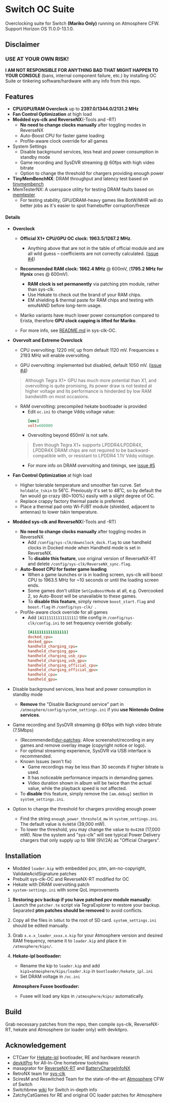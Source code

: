 # Switch OC Suite

Overclocking suite for Switch **(Mariko Only)** running on Atmosphere CFW. Support Horizon OS 11.0.0-13.1.0.



## Disclaimer

### USE AT YOUR OWN RISK!

**I AM NOT RESPONSIBLE FOR ANYTHING BAD THAT MIGHT HAPPEN TO YOUR CONSOLE** (bans, internal component failure, etc.) by installing OC Suite or tinkering software/hardware with any info from this repo.



## Features

- **CPU/GPU/RAM Overclock** up to **2397.0/1344.0/2131.2 MHz**
- **Fan Control Optimization** at high load
- **Modded sys-clk and ReverseNX**(-Tools and -RT)
  - **No need to change clocks manually** after toggling modes in ReverseNX
  - Auto-Boost CPU for faster game loading
  - Profile-aware clock override for all games
- System Settings
  - Disable background services, less heat and power consumption in standby mode
  - Game recording and SysDVR streaming @ 60fps with high video bitrate
  - Option to change the threshold for chargers providing enough power
- **TinyMemBenchNX**: DRAM throughput and latency test based on [tinymembench](https://github.com/ssvb/tinymembench)
- MemTesterNX: A userspace utility for testing DRAM faults based on [memtester](https://pyropus.ca/software/memtester/)
  - For testing stability, GPU/DRAM-heavy games like BotW/MHR will do better jobs as it's easier to spot framebuffer corruption/freeze

#### Details

- **Overclock**

  - **Official X1+ CPU/GPU OC clock: 1963.5/1267.2 MHz**.
    - Anything above that are not in the table of official module and are all wild guess – coefficients are not correctly calculated. ([issue #4](https://github.com/KazushiMe/Switch-OC-Suite/issues/4))

  - **Recommended RAM clock: 1862.4 MHz** @ 600mV, (**1795.2 MHz for Hynix** ones @ 600mV).
    - **RAM clock is set permanently** via patching ptm module, rather than sys-clk.
    - Use Hekate to check out the brand of your RAM chips.
    - EM shielding & thermal paste for RAM chips and testing with emuNAND before long-term usage.

  - Mariko variants have much lower power consumption compared to Erista, therefore **GPU clock capping is lifted for Mariko**.

  - For more info, see [README.md](https://github.com/KazushiMe/Switch-OC-Suite/tree/master/Source/sys-clk-OC) in sys-clk-OC.

- **Overvolt and Extreme Overclock**

  - CPU overvolting: 1220 mV, up from default 1120 mV. Frequencies ≥ 2193 MHz will enable overvolting.

  - GPU overvolting: implemented but disabled, default 1050 mV. ([issue #4](https://github.com/KazushiMe/Switch-OC-Suite/issues/4))
  > Although Tegra X1+ GPU has much more potential than X1, and overvolting is quite promising, its power draw is not tested at higher voltage and its performance is hinderded by low RAM bandwidth on most occasions.

  - RAM overvolting: precompiled hekate bootloader is provided
    - Edit `oc.ini` to change Vddq voltage value:
      ```ini
      [emc]
      volt=600000
      ```
    - Overvolting beyond 650mV is not safe.
    > Even though Tegra X1+ supports LPDDR4/LPDDR4X, LPDDR4X DRAM chips are not required to be backward-compatible with, or resistant to LPDDR4 1.1V Vddq voltage.
    - For more info on DRAM overvolting and timings, see [issue #5](https://github.com/KazushiMe/Switch-OC-Suite/issues/5)

- **Fan Control Optimization** at high load
  - Higher tolerable temperature and smoother fan curve. Set `holdable_tskin` to 56˚C. Previously it's set to 48˚C, so by default the fan would go crazy (80~100%) easily with a slight degree of OC.
  - Replace crappy factory thermal paste is preferred.
  - Place a thermal pad onto Wi-Fi/BT module (shielded, adjacent to antennas) to lower tskin temperature.

- **Modded sys-clk and ReverseNX**(-Tools and -RT)
  - **No need to change clocks manually** after toggling modes in ReverseNX
    - Add `/config/sys-clk/downclock_dock.flag` to use handheld clocks in Docked mode when Handheld mode is set in ReverseNX.
    - To **disable this feature**, use original version of ReverseNX-RT and delete `/config/sys-clk/ReverseNX_sync.flag`.
  - **Auto-Boost CPU for faster game loading**
    - When a game launches or is in loading screen, sys-clk will boost CPU to 1963.5 MHz for ~10 seconds or until the loading screen ends.
    - Some games don't utilize `SetCpuBoostMode` at all, e.g. Overcooked 2, so Auto-Boost will be unavailable to these games.
    - To **disable this feature**, simply remove `boost_start.flag` and `boost.flag` in `/config/sys-clk/ `.
  - Profile-aware clock override for all games
    - Add `[A111111111111111]` title config in `/config/sys-clk/config.ini` to set frequency override globally:
      ```ini
      [A111111111111111]
      docked_cpu=
      docked_gpu=
      handheld_charging_cpu=
      handheld_charging_gpu=
      handheld_charging_usb_cpu=
      handheld_charging_usb_gpu=
      handheld_charging_official_cpu=
      handheld_charging_official_gpu=
      handheld_cpu=
      handheld_gpu=
      ```

- Disable background services, less heat and power consumption in standby mode
  - **Remove** the "Disable Background service" part in `/atmosphere/config/system_settings.ini` if you **use Nintendo Online services**.

- Game recording and SysDVR streaming @ 60fps with high video bitrate (7.5Mbps)
  - (Recommended)[dvr-patches](https://github.com/exelix11/dvr-patches): Allow screenshot/recording in any games and remove overlay image (copyright notice or logo).
  - For optimal streaming experience, SysDVR via USB interface is recommended.
  - Known Issues (won't fix)
    - Game recordings may be less than 30 seconds if higher bitrate is used.
    - It has noticeable performance impacts in demanding games.
    - Video duration shown in album will be twice than the actual value, while the playback speed is not affected.
  - To **disable** this feature, simply remove the `[am.debug]` section in `system_settings.ini`.

- Option to change the threshold for chargers providing enough power
    - Find the string `enough_power_threshold_mw` in `system_settings.ini`. The default value is `0x9858` (39,000 mW).
    - To lower the threshold, you may change the value to `0x4268` (17,000 mW). Now the system and "sys-clk" will see typical Power Delivery chargers that only supply up to 18W (9V/2A) as "Official Chargers".



## Installation

- Modded `loader.kip` with embedded pcv, ptm, am-no-copyright, ValidateAcidSignature patches
- Prebuilt sys-clk-OC and ReverseNX-RT modified for OC
- Hekate with DRAM overvolting patch
- `system-settings.ini` with some QoL improvements

1. **Restoring pcv backup if you have patched pcv module manually:** Launch the `patcher.te` script via TegraExplorer to restore your backup. Separated **ptm patches should be removed** to avoid conflicts.

2. Copy all the files in `SdOut` to the root of SD card. `system_settings.ini` should be edited manually.

3. Grab `x.x.x_loader_xxxx.x.kip` for your Atmosphere version and desired RAM frequency, rename it to `loader.kip` and place it in `/atmosphere/kips/`.

4. **Hekate-ipl bootloader:**

   - Rename the kip to `loader.kip` and add `kip1=atmosphere/kips/loader.kip` in `bootloader/hekate_ipl.ini`
   - Set DRAM voltage in `/oc.ini`

   **Atmosphere Fusee bootloader:**

   - Fusee will load any kips in `/atmosphere/kips/` automatically.



## Build

Grab necessary patches from the repo, then compile sys-clk, ReverseNX-RT, hekate and Atmosphere (or loader only) with devkitpro.



## Acknowledgement

- CTCaer for [Hekate-ipl](https://github.com/CTCaer/hekate) bootloader, RE and hardware research
- [devkitPro](https://devkitpro.org/) for All-In-One homebrew toolchains
- masagrator for [ReverseNX-RT](https://github.com/masagrator/ReverseNX-RT) and [BatteryChargeInfoNX](https://github.com/masagrator/BatteryChargeInfoNX)
- RetroNX team for [sys-clk](https://github.com/retronx-team/sys-clk)
- SciresM and Reswitched Team for the state-of-the-art [Atmosphere](https://github.com/Atmosphere-NX/Atmosphere) CFW of Switch
- Switchbrew [wiki](http://switchbrew.org/wiki/) for Switch in-depth info
- ZatchyCatGames for RE and original OC loader patches for Atmosphere
